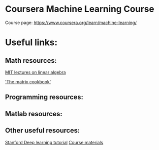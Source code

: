 # Coursera Machine Learning Course

Course page: https://www.coursera.org/learn/machine-learning/

# Useful links:
## Math resources:
[MIT lectures on linear algebra](http://ocw.mit.edu/courses/mathematics/18-06-linear-algebra-spring-2010/video-lectures/)

['The matrix cookbook'](http://www.math.uwaterloo.ca/~hwolkowi/matrixcookbook.pdf)

## Programming resources:

## Matlab resources:

## Other useful resources:
[Stanford Deep learning tutorial](http://deeplearning.stanford.edu/tutorial/)
[Course materials](http://cs229.stanford.edu/materials.html)
